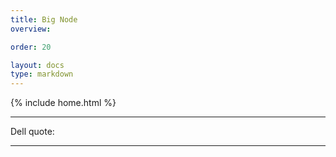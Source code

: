 ```yaml
---
title: Big Node
overview: 

order: 20

layout: docs
type: markdown
---
```

{% include home.html %}

---
Dell quote:

---

